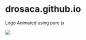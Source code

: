 # drosaca.github.io

Logo Animated using pure js

![](https://media.discordapp.net/attachments/849287673155420170/973578650710601738/miniGif_20220510153103.gif)
